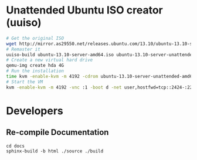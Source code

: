 # Unattended Ubuntu ISO creator (uuiso)

```bash
# Get the original ISO
wget http://mirror.as29550.net/releases.ubuntu.com/13.10/ubuntu-13.10-server-amd64.iso
# Remaster it
uuiso-build ubuntu-13.10-server-amd64.iso ubuntu-13.10-server-unattended-amd64.iso
# Create a new virtual hard drive
qemu-img create hda 4G
# Run the installation
time kvm -enable-kvm -m 4192 -cdrom ubuntu-13.10-server-unattended-amd64.iso -vnc :1 -boot d hda
# Start the VM
kvm -enable-kvm -m 4192 -vnc :1 -boot d -net user,hostfwd=tcp::2424-:22 -net nic,model=virtio hda
```

# Developers

## Re-compile Documentation

    cd docs
    sphinx-build -b html ./source ./build
